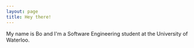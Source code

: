 ```yaml
---
layout: page
title: Hey there!
---
```


<!-- <p class="message">
  Hey there! This page is included as an example. Feel free to customize it for your own use upon downloading. Carry on!
</p> -->

My name is Bo and I'm a Software Engineering student at the University of Waterloo. 
